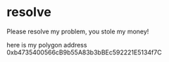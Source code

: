 # resolve

Please resolve my problem, you stole my money!

here is my polygon address 0xb4735400566cB9b55A83b3bBEc592221E5134f7C

